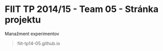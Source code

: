 FIIT TP 2014/15 - Team 05 - Stránka projektu
======================

Manažment experimentov

>fiit-tp14-05.github.io
